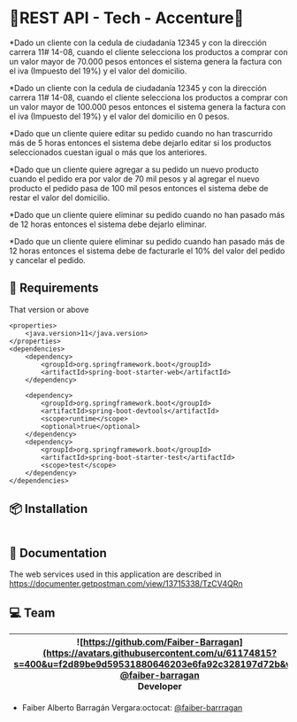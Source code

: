 # 🏪REST API - Tech - Accenture🏪
*Dado un cliente con la cedula de ciudadanía 12345 y con la dirección carrera 11# 14-08, cuando el cliente selecciona los productos a comprar con un valor mayor de 70.000 pesos entonces el sistema genera la factura con el iva (Impuesto del 19%) y el valor del domicilio.

*Dado un cliente con la cedula de ciudadanía 12345 y con la dirección carrera 11# 14-08, cuando el cliente selecciona los productos a comprar con un valor mayor de 100.000 pesos entonces el sistema genera la factura con el iva (Impuesto del 19%) y el valor del domicilio en 0 pesos.

*Dado que un cliente quiere editar su pedido cuando no han trascurrido más de 5 horas entonces el sistema debe dejarlo editar si los productos seleccionados cuestan igual o más que los anteriores.

*Dado que un cliente quiere agregar a su pedido un nuevo producto cuando el pedido era por valor de 70 mil pesos y al agregar el nuevo producto el pedido pasa de 100 mil pesos entonces el sistema debe de restar el valor del domicilio.

*Dado que un cliente quiere eliminar su pedido cuando no han pasado más de 12 horas entonces el sistema debe dejarlo eliminar.

*Dado que un cliente quiere eliminar su pedido cuando han pasado más de 12 horas entonces el sistema debe de facturarle el 10% del valor del pedido y cancelar el pedido.


## 🔧 Requirements
That version or above
```	
<properties>
	<java.version>11</java.version>
</properties>
<dependencies>
	<dependency>
		<groupId>org.springframework.boot</groupId>
		<artifactId>spring-boot-starter-web</artifactId>
	</dependency>

	<dependency>
		<groupId>org.springframework.boot</groupId>
		<artifactId>spring-boot-devtools</artifactId>
		<scope>runtime</scope>
		<optional>true</optional>
	</dependency>
	<dependency>
		<groupId>org.springframework.boot</groupId>
		<artifactId>spring-boot-starter-test</artifactId>
		<scope>test</scope>
	</dependency>
</dependencies>
```

## 📦 Installation
```git

```

## 📝 Documentation
The web services used in this application are described in https://documenter.getpostman.com/view/13715338/TzCV4QRn


## 💻 Team

| ![https://github.com/Faiber-Barragan](https://avatars.githubusercontent.com/u/61174815?s=400&u=f2d89be9d59531880646203e6fa92c328197d72b&v=4) <br/> [@faiber-barragan](https://github.com/Faiber-Barragan) <br/> Developer |
|:-:|

- Faiber Alberto Barragán Vergara:octocat: [@faiber-barrragan](https://github.com/Faiber-Barragan)

